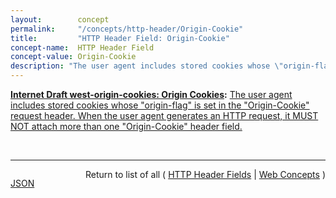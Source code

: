 ```yaml
---
layout:        concept
permalink:     "/concepts/http-header/Origin-Cookie"
title:         "HTTP Header Field: Origin-Cookie"
concept-name:  HTTP Header Field
concept-value: Origin-Cookie
description: "The user agent includes stored cookies whose \"origin-flag\" is set in the \"Origin-Cookie\" request header. When the user agent generates an HTTP request, it MUST NOT attach more than one \"Origin-Cookie\" header field."
---
```


**[Internet Draft west-origin-cookies: Origin Cookies](/specs/IETF/I-D/west-origin-cookies "This document updates RFC 6265, defining the &#34;origin&#34; attribute for cookies and the &#34;Origin-Cookie&#34; header field, which together allow servers to choose to harmonize the security policy of their cookies with the same-origin policy which governs other available client-side storage mechanisms."):** [The user agent includes stored cookies whose "origin-flag" is set in the "Origin-Cookie" request header. When the user agent generates an HTTP request, it MUST NOT attach more than one "Origin-Cookie" header field.](http://tools.ietf.org/html/draft-west-origin-cookies#section-4.4 "Read documentation for HTTP Header Field &#34;Origin-Cookie&#34;")

<br/>
<hr/>

<p style="float : left"><a href="./Origin-Cookie.json" title="JSON representing this particular Web Concept value">JSON</a></p>
<p style="text-align: right">Return to list of all ( <a href="../http-header/">HTTP Header Fields</a> | <a href="../">Web Concepts</a> )</p>
